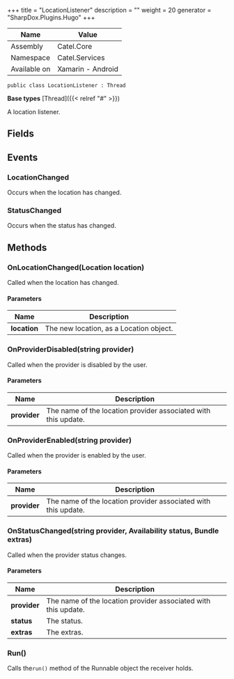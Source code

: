 

+++
title = "LocationListener" 
description = ""
weight = 20
generator = "SharpDox.Plugins.Hugo"
+++

Name|Value
---|---
Assembly|Catel.Core
Namespace|Catel.Services
Available on|Xamarin - Android

```
public class LocationListener : Thread
```

**Base types**
[Thread]({{&lt; relref "#" &gt;}})

A location listener.

## Fields

## Events

### LocationChanged

Occurs when the location has changed.

### StatusChanged

Occurs when the status has changed.

## Methods

### OnLocationChanged(Location location)

Called when the location has changed.

#### Parameters

Name|Description
---|---
**location**|The new location, as a Location object.

### OnProviderDisabled(string provider)

Called when the provider is disabled by the user.

#### Parameters

Name|Description
---|---
**provider**|The name of the location provider associated with this update.

### OnProviderEnabled(string provider)

Called when the provider is enabled by the user.

#### Parameters

Name|Description
---|---
**provider**|The name of the location provider associated with this update.

### OnStatusChanged(string provider, Availability status, Bundle extras)

Called when the provider status changes.

#### Parameters

Name|Description
---|---
**provider**|The name of the location provider associated with this update.
**status**|The status.
**extras**|The extras.

### Run()

Calls the`run()` method of the Runnable object the receiver holds.

